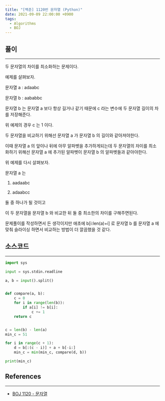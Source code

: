 ```yaml
---
title: "[백준] 1120번 문자열 (Python)"
date: 2021-09-09 22:00:00 +0900
tags:
  - Algorithms
  - BOJ
---
```


## 풀이

---

두 문자열의 차이를 최소화하는 문제이다.

예제를 살펴보자.



문자열 a : adaabc

문자열 b : aababbc



문자열 b 는 문자열 a 보다 항상 길거나 같기 때문에 c 라는 변수에 두 문자열 길이의 차를 저장해준다.

위 예제의 경우 c 는 1 이다.



두 문자열을 비교하기 위해선 문자열 a 가 문자열 b 의 길이와 같아져야한다.

이때 문자열 a 의 앞이나 뒤에 아무 알파벳을 추가하게되는데 두 문자열의 차이를 최소화하기 위해선 문자열 a 에 추가된 알파벳이 문자열 b 의 알파벳들과 같아야한다.



위 예제를 다시 살펴보자.

문자열 a 는

1. aadaabc

2. adaabcc

둘 중 하나가 될 것이고

이 두 문자열을 문자열 b 와 비교한 뒤 둘 중 최소한의 차이를 구해주면된다.



문제풀이를 작성하면서 든 생각이지만 애초에 b[i:len(a)+i] 로 문자열 b 를 문자열 a 에 맞춰 슬라이싱 하면서 비교하는 방법이 더 깔끔했을 것 같다.

## 소스코드

---

```python
import sys

input = sys.stdin.readline

a, b = input().split()


def compare(a, b):
    c = 0
    for i in range(len(b)):
        if a[i] != b[i]:
            c += 1
    return c


c = len(b) - len(a)
min_c = 51

for i in range(c + 1):
    d = b[:(c - i)] + a + b[-i:]
    min_c = min(min_c, compare(d, b))

print(min_c)
```

## References

---

- [BOJ 1120 - 문자열](https://www.acmicpc.net/problem/1120)

